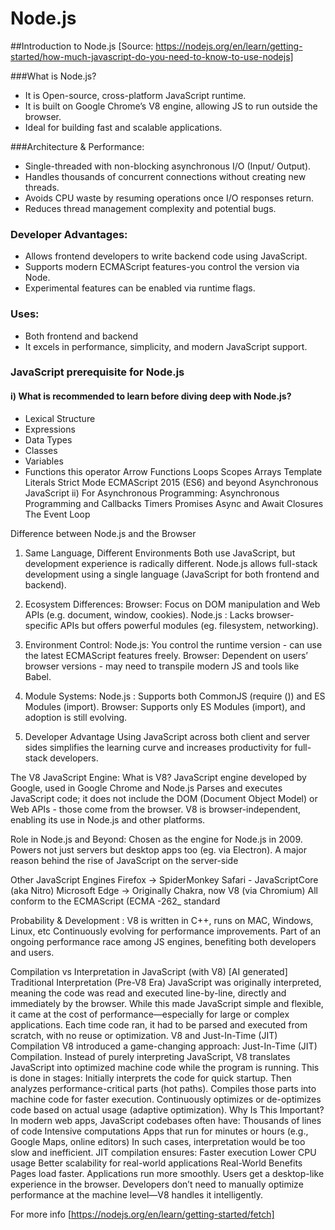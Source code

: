 # Node.js

##Introduction to Node.js [Source: https://nodejs.org/en/learn/getting-started/how-much-javascript-do-you-need-to-know-to-use-nodejs]

###What is Node.js?
- It is Open-source, cross-platform JavaScript runtime.
- It is built on Google Chrome’s V8 engine, allowing JS to run outside the browser.
- Ideal for building fast and scalable applications.

###Architecture & Performance:
- Single-threaded with non-blocking asynchronous I/O (Input/ Output).
- Handles thousands of concurrent connections without creating new threads.
- Avoids CPU waste by resuming operations once I/O responses return.
- Reduces thread management complexity and potential bugs.

### Developer Advantages:
- Allows frontend developers to write backend code using JavaScript.
- Supports modern ECMAScript features-you control the version via Node.
- Experimental features can be enabled via runtime flags.


### Uses: 
- Both frontend and backend
- It excels in performance, simplicity, and modern JavaScript support.


### JavaScript prerequisite for Node.js

#### i) What is recommended to learn before diving deep with Node.js?
- Lexical Structure
- Expressions
- Data Types
- Classes
- Variables
- Functions
this operator
Arrow Functions
Loops 
Scopes 
Arrays
Template Literals
Strict Mode
ECMAScript 2015 (ES6) and beyond
Asynchronous JavaScript
ii) For Asynchronous Programming:
Asynchronous Programming and Callbacks
Timers
Promises 
Async and Await
Closures 
The Event Loop


Difference between Node.js and the Browser

1. Same Language, Different Environments 
Both use JavaScript, but development experience is radically different.
Node.js allows full-stack development using a single language (JavaScript for both frontend and backend).

2. Ecosystem Differences:
Browser: Focus on DOM manipulation and Web APIs (e.g. document, window, cookies).
Node.js : Lacks browser-specific APIs but offers powerful modules (eg. filesystem, networking). 

3. Environment Control:
Node.js: You control the runtime version - can use the latest ECMAScript features freely.
Browser: Dependent on users’ browser versions - may need to transpile modern JS and tools like Babel.

4. Module Systems:
Node.js : Supports both CommonJS (require ()) and ES Modules (import).
Browser: Supports only ES Modules (import), and adoption is still evolving.

5. Developer Advantage
Using JavaScript across both client and server sides simplifies the learning curve and increases productivity for full-stack developers.


The V8 JavaScript Engine:
What is V8? 
JavaScript engine developed by Google, used in Google Chrome and Node.js
Parses and executes JavaScript code; it does not include the DOM (Document Object Model) or Web APIs - those come from the browser.
V8 is browser-independent, enabling its use in Node.js and other platforms.

Role in Node.js and Beyond:
Chosen as the engine for Node.js in 2009.
Powers not just servers but desktop apps too (eg. via Electron).
A major reason behind the rise of JavaScript on the server-side

Other JavaScript Engines
Firefox -> SpiderMonkey
Safari - JavaScriptCore (aka Nitro)
Microsoft Edge -> Originally Chakra, now V8 (via Chromium)
All conform to the ECMAScript (ECMA -262_ standard

Probability & Development : 
V8 is written in C++, runs on MAC, Windows, Linux, etc
Continuously evolving for performance improvements.
Part of an ongoing performance race among JS engines, benefiting both developers and users.

Compilation vs Interpretation in JavaScript (with V8)  [AI generated] 
Traditional Interpretation (Pre-V8 Era)
JavaScript was originally interpreted, meaning the code was read and executed line-by-line, directly and immediately by the browser.
While this made JavaScript simple and flexible, it came at the cost of performance—especially for large or complex applications.
Each time code ran, it had to be parsed and executed from scratch, with no reuse or optimization.
 V8 and Just-In-Time (JIT) Compilation
V8 introduced a game-changing approach: Just-In-Time (JIT) Compilation.
Instead of purely interpreting JavaScript, V8 translates JavaScript into optimized machine code while the program is running.
This is done in stages:
Initially interprets the code for quick startup.
Then analyzes performance-critical parts (hot paths).
Compiles those parts into machine code for faster execution.
Continuously optimizes or de-optimizes code based on actual usage (adaptive optimization).
Why Is This Important?
      In modern web apps, JavaScript codebases often have:
Thousands of lines of code
Intensive computations
Apps that run for minutes or hours (e.g., Google Maps, online editors)
In such cases, interpretation would be too slow and inefficient.
JIT compilation ensures:
Faster execution
Lower CPU usage
Better scalability for real-world applications
Real-World Benefits
Pages load faster.
Applications run more smoothly.
Users get a desktop-like experience in the browser.
Developers don’t need to manually optimize performance at the machine level—V8 handles it intelligently.

For more info [https://nodejs.org/en/learn/getting-started/fetch] 
